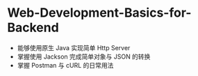 # Web-Development-Basics-for-Backend
* 能够使用原生 Java 实现简单 Http Server   
* 掌握使用 Jackson 完成简单对象与 JSON 的转换   
* 掌握 Postman 与 cURL 的日常用法  
